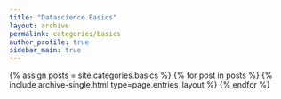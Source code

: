 ```yaml
---
title: "Datascience Basics"
layout: archive
permalink: categories/basics
author_profile: true
sidebar_main: true
---
```



{% assign posts = site.categories.basics %}
{% for post in posts %} {% include archive-single.html type=page.entries_layout %} {% endfor %}
